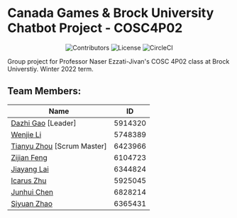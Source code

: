 # Canada Games & Brock University Chatbot Project - COSC4P02

<p align="center">
  <img alt="Contributors" src="https://img.shields.io/github/contributors/COSC-4P02/COSC4P02Project">
  <img alt="License" src="https://img.shields.io/github/license/COSC-4P02/COSC4P02Project">
  <img alt="CircleCI" src="https://circleci.com/gh/COSC-4P02/COSC4P02Project/tree/main.svg?style=svg">
</p>

Group project for Professor Naser Ezzati-Jivan's COSC 4P02 class at Brock Universtiy. Winter 2022 term.

## Team Members:  

|Name|ID|
|--|--|
| [Dazhi Gao](https://github.com/AlbatrossBill) [Leader] | 5914320 |
| [Wenjie Li](https://github.com/lwj-super7) | 5748389 |
| [Tianyu Zhou](https://github.com/KrunkZhou) [Scrum Master] | 6423966 |
| [Zijian Feng](https://github.com/kevinFen) | 6104723 |
| [Jiayang Lai](https://github.com/INSIDERDAVIDLAI) | 6344824 |
| [Icarus Zhu](https://github.com/ICARUSCLOVER) | 5925045 |
| [Junhui Chen](https://github.com/charles11223344) | 6828214 |
| [Siyuan Zhao](https://github.com/Barry1208) | 6365431 |

